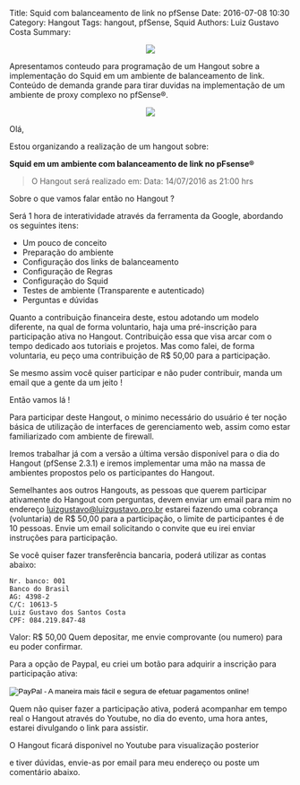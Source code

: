 Title: Squid com balanceamento de link no pfSense
Date: 2016-07-08 10:30
Category: Hangout
Tags: hangout, pfSense, Squid
Authors: Luiz Gustavo Costa
Summary: <p align="center"><img src="/blog/images/blog/squid-balancer.png" /></p> Apresentamos conteudo para programação de um Hangout sobre a implementação do Squid em um ambiente de balanceamento de link. Conteúdo de demanda grande para tirar duvidas na implementação de um ambiente de proxy complexo no pfSense®.

<p align="center"><img src="/blog/images/blog/squid-balancer.png" /></p>

Olá,

Estou organizando a realização de um hangout sobre:

**Squid em um ambiente com balanceamento de link no pFsense®**

> O Hangout será realizado em:
> Data: 14/07/2016 as 21:00 hrs

Sobre o que vamos falar então no Hangout ?

Será 1 hora de interatividade através da ferramenta da Google, abordando
os seguintes itens:

- Um pouco de conceito
- Preparação do ambiente
- Configuração dos links de balanceamento
- Configuração de Regras
- Configuração do Squid
- Testes de ambiente (Transparente e autenticado)
- Perguntas e dúvidas

Quanto a contribuição financeira deste, estou adotando um modelo
diferente, na qual de forma voluntario, haja uma pré-inscrição para
participação ativa no Hangout. Contribuição essa que visa arcar com o
tempo dedicado aos tutoriais e projetos. Mas como falei, de forma
voluntaria, eu peço uma contribuição de R$ 50,00 para a participação.

Se mesmo assim você quiser participar e não puder contribuir, manda um
email que a gente da um jeito !

Então vamos lá !

Para participar deste Hangout, o minimo necessário do usuário é ter
noção básica de utilização de interfaces de gerenciamento web, assim
como estar familiarizado com ambiente de firewall.

Iremos trabalhar já com a versão a última versão disponível para o dia
do Hangout (pfSense 2.3.1) e iremos implementar uma mão na massa de
ambientes propostos pelo os participantes do Hangout.

Semelhantes aos outros Hangouts, as pessoas que querem participar
ativamente do Hangout com perguntas, devem enviar um email para mim no
endereço luizgustavo@luizgustavo.pro.br estarei fazendo uma cobrança
(voluntaria) de R$ 50,00 para a participação, o limite de
participantes é de 10 pessoas. Envie um email solicitando o convite
que eu irei enviar instruções para participação.

Se você quiser fazer transferência bancaria, poderá utilizar as contas abaixo:

    Nr. banco: 001
    Banco do Brasil
    AG: 4398-2
    C/C: 10613-5
    Luiz Gustavo dos Santos Costa
    CPF: 084.219.847-48

Valor: R$ 50,00 Quem depositar, me envie comprovante (ou numero) para
eu poder confirmar.

Para a opção de Paypal, eu criei um botão para adquirir a inscrição para participação ativa:

<p align="center">
<form action="https://www.paypal.com/cgi-bin/webscr" method="post" target="_top">
<input type="hidden" name="cmd" value="_s-xclick">
<input type="hidden" name="hosted_button_id" value="A2UUK9YZLAVW6">
<input type="image" src="https://www.paypalobjects.com/pt_BR/BR/i/btn/btn_buynowCC_LG.gif" border="0" name="submit" alt="PayPal - A maneira mais fácil e segura de efetuar pagamentos online!">
<img alt="" border="0" src="https://www.paypalobjects.com/pt_BR/i/scr/pixel.gif" width="1" height="1">
</form>
</p>

Quem não quiser fazer a participação ativa, poderá acompanhar em tempo
real o Hangout através do Youtube, no dia do evento, uma hora antes,
estarei divulgando o link para assistir.

O Hangout ficará disponivel no Youtube para visualização posterior

e tiver dúvidas, envie-as por email para meu endereço ou poste um comentário abaixo.
